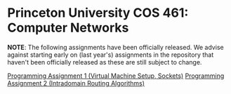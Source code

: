 # Princeton University COS 461: Computer Networks

**NOTE**: The following assignments have been officially released. We advise against starting early on (last year's) assignments in the repository that haven't been officially released as these are still subject to change.

[Programming Assignment 1 (Virtual Machine Setup, Sockets)](https://github.com/PrincetonUniversity/COS461-Public/tree/master/assignments/assignment1)
[Programming Assignment 2 (Intradomain Routing Algorithms)](https://github.com/PrincetonUniversity/COS461-Public/tree/master/assignments/assignment2)
